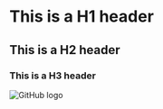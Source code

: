# This is a H1 header

## This is a H2 header

### This is a H3 header

![GitHub logo](https://github.githubassets.com/images/modules/logos_page/GitHub-Mark.png)
